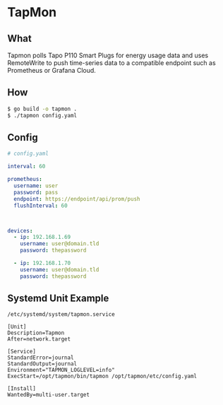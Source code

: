 # TapMon

## What
Tapmon polls Tapo P110 Smart Plugs for energy usage data and uses RemoteWrite to push time-series data to a compatible 
endpoint such as Prometheus or Grafana Cloud.

## How
```bash
$ go build -o tapmon .
$ ./tapmon config.yaml
```

## Config
```yaml
# config.yaml

interval: 60

prometheus:
  username: user
  password: pass
  endpoint: https://endpoint/api/prom/push
  flushInterval: 60



devices:
  - ip: 192.168.1.69
    username: user@domain.tld
    password: thepassword

  - ip: 192.168.1.70
    username: user@domain.tld
    password: thepassword
```


## Systemd Unit Example

`/etc/systemd/system/tapmon.service`
```
[Unit]
Description=Tapmon
After=network.target

[Service]
StandardError=journal
StandardOutput=journal
Environment="TAPMON_LOGLEVEL=info"
ExecStart=/opt/tapmon/bin/tapmon /opt/tapmon/etc/config.yaml

[Install]
WantedBy=multi-user.target
```